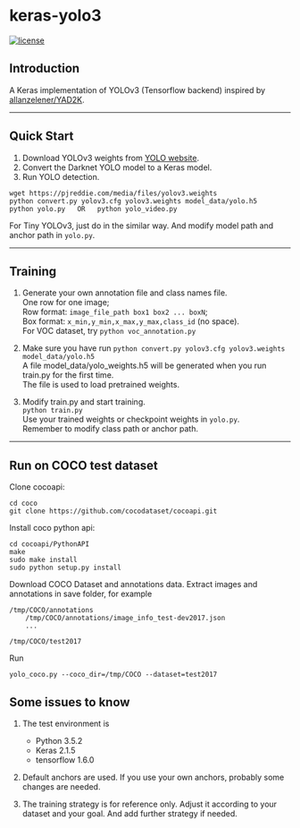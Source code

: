 # keras-yolo3

[![license](https://img.shields.io/github/license/mashape/apistatus.svg)](LICENSE)

## Introduction

A Keras implementation of YOLOv3 (Tensorflow backend) inspired by [allanzelener/YAD2K](https://github.com/allanzelener/YAD2K).

---

## Quick Start

1. Download YOLOv3 weights from [YOLO website](http://pjreddie.com/darknet/yolo/).
2. Convert the Darknet YOLO model to a Keras model.
3. Run YOLO detection.

```
wget https://pjreddie.com/media/files/yolov3.weights
python convert.py yolov3.cfg yolov3.weights model_data/yolo.h5
python yolo.py   OR   python yolo_video.py
```

For Tiny YOLOv3, just do in the similar way. And modify model path and anchor path in `yolo.py`.

---

## Training

1. Generate your own annotation file and class names file.  
    One row for one image;  
    Row format: `image_file_path box1 box2 ... boxN`;  
    Box format: `x_min,y_min,x_max,y_max,class_id` (no space).  
    For VOC dataset, try `python voc_annotation.py`

2. Make sure you have run `python convert.py yolov3.cfg yolov3.weights model_data/yolo.h5`  
    A file model_data/yolo_weights.h5 will be generated when you run train.py for the first time.  
    The file is used to load pretrained weights.

3. Modify train.py and start training.  
    `python train.py`  
    Use your trained weights or checkpoint weights in `yolo.py`.  
    Remember to modify class path or anchor path.

---

## Run on COCO test dataset
Clone cocoapi:
```
cd coco
git clone https://github.com/cocodataset/cocoapi.git
```

Install coco python api:
```
cd cocoapi/PythonAPI
make
sudo make install
sudo python setup.py install
```

Download COCO Dataset and annotations data. Extract images and annotations in save folder,
for example
```
/tmp/COCO/annotations
    /tmp/COCO/annotations/image_info_test-dev2017.json
    ...

/tmp/COCO/test2017
```


Run

```
yolo_coco.py --coco_dir=/tmp/COCO --dataset=test2017
```

## Some issues to know

1. The test environment is
    - Python 3.5.2
    - Keras 2.1.5
    - tensorflow 1.6.0

2. Default anchors are used. If you use your own anchors, probably some changes are needed.

3. The training strategy is for reference only. Adjust it according to your dataset and your goal. And add further strategy if needed.
